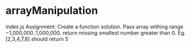 # arrayManipulation

index.js
Assignment: Create a function solution. Pass array withing range  −1,000,000..1,000,000. return missing smallest number greater than 0.
Eg. [2,3,4,7,8] should return 5
